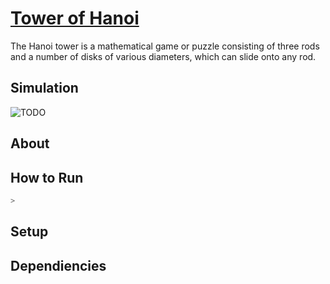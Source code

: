 # [Tower of Hanoi](https://en.wikipedia.org/wiki/Tower_of_Hanoi)
The Hanoi tower is a mathematical game or puzzle consisting of three rods and a number of disks of various diameters, which can slide onto any rod.

## Simulation
![TODO]()

## About

## How to Run

```sh
> 
```

## Setup

## Dependiencies 
